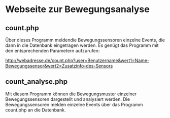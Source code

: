 # Webseite zur Bewegungsanalyse

## count.php
Über dieses Programm meldendie Bewegungssensoren einzelne Events, die dann in die Datenbank eingetragen werden. 
Es genügt das Programm mit den entsprechenden Parametern aufzurufen:

http://webadresse.de/count.php?user=Benutzername&wert1=Name-Bewegungssensor&wert2=Zusatzinfo-des-Sensors

## count_analyse.php
Mit diesem Programm können die Bewegungsmuster einzelner Bewegungssensoren dargestellt und analysiert werden. Die Bewegungssensoren melden einzelne Events über das Programm count.php an die Datenbank.
